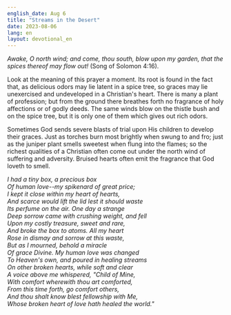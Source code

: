 ```yaml
---
english_date: Aug 6
title: "Streams in the Desert"
date: 2023-08-06
lang: en
layout: devotional_en
---
```





<p><em>Awake, O north wind; and come, thou south, blow upon my garden, that the spices thereof may flow out!</em> (Song of Solomon 4:16).

</p>

<p>Look at the meaning of this prayer a moment. Its root is found in the fact that, as delicious odors may lie latent in a spice tree, so graces may lie unexercised and undeveloped in a Christian's heart. There is many a plant of profession; but from the ground there breathes forth no fragrance of holy affections or of godly deeds. The same winds blow on the thistle bush and on the spice tree, but it is only one of them which gives out rich odors.

</p>

<p>Sometimes God sends severe blasts of trial upon His children to develop their graces. Just as torches burn most brightly when swung to and fro; just as the juniper plant smells sweetest when flung into the flames; so the richest qualities of a Christian often come out under the north wind of suffering and adversity. Bruised hearts often emit the fragrance that God loveth to smell.

</p>

<p><em>I had a tiny box, a precious box</em><br/> <em><em>Of human love--my spikenard of great price;</em><br/> <em>I kept it close within my heart of hearts,</em><br/> <em>And scarce would lift the lid lest it should waste</em><br/> <em>Its perfume on the air. One day a strange</em><br/> <em>Deep sorrow came with crushing weight, and fell</em><br/> <em>Upon my costly treasure, sweet and rare,</em><br/> <em>And broke the box to atoms. All my heart</em><br/> <em>Rose in dismay and sorrow at this waste,</em><br/> <em>But as I mourned, behold a miracle</em><br/> <em>Of grace Divine. My human love was changed</em><br/> <em>To Heaven's own, and poured in healing streams</em><br/> <em>On other broken hearts, while soft and clear</em><br/> <em>A voice above me whispered, "Child of Mine,</em><br/> <em>With comfort wherewith thou art comforted,</em><br/> <em>From this time forth, go comfort others,</em><br/> <em>And thou shalt know blest fellowship with Me,</em><br/> <em>Whose broken heart of love hath healed the world."</em></em>

</p>

<p></p>